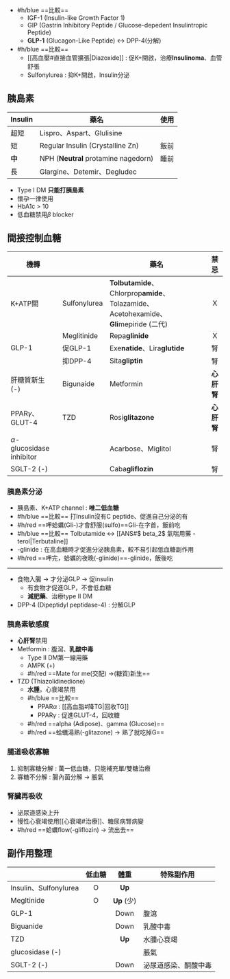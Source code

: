 - #h/blue ==比較==
	- IGF-1 (Insulin-like Growth Factor 1)
	- GIP (Gastrin Inhibitory Peptide / Glucose-depedent Insulintropic Peptide)
	- **GLP-1** (Glucagon-Like Peptide) <-> DPP-4(分解)
- #h/blue ==比較==
	- [[高血壓#直接血管擴張|Diazoxide]] : 促K+開啟，治療**Insulinoma**、血管舒張
	- Sulfonylurea : 抑K+開啟，Insulin分泌
## 胰島素
| Insulin | 藥名              | 使用 |
|---------|-------------------|------|
| 超短    | Lispro、Aspart、Glulisine    |      |
| 短      | Regular Insulin (Crystalline Zn)  | 飯前 |
| **中**      | NPH (**Neutral** protamine nagedorn)| 睡前 |
| 長      | Glargine、Detemir、Degludec |      |
- Type I DM **只能打胰島素**
- 懷孕一律使用
- HbA1c > 10
- 低血糖禁用$\beta$ blocker
## 間接控制血糖
| 機轉                  |              | 藥名                     | 禁忌   |
|-----------------------|--------------|--------------------------|:--------:|
| K+ATP關               | Sulfonylurea | **Tolbutamide**、Chlorprop**amide**、Tolazamide、Acetohexamide、**Gli**mepiride (二代) | X      |
|                       | Meglitinide  | Repa**glinide**              | X      |
| GLP-1                 | 促GLP-1      | Exe**natide**、Lira**glutide**   | 腎     |
|                       | 抑DPP-4      | Sita**gliptin**              | 腎     |
| 肝糖質新生 (-)         | Bigunaide    | Metformin                | **心肝腎** |
| PPAR$\gamma$、GLUT-4     | TZD          | Rosi**glitazone**             | **心肝腎** |
| $\alpha$-glucosidase inhibitor  |              | Acarbose、Miglitol           | 腎     |
| SGLT-2 (-)            |              | Caba**gliflozin**            | 腎     |
### 胰島素分泌
- 胰島素、K+ATP channel : **唯二低血糖**
- #h/blue ==比較== 打Insulin沒有C peptide、促進自己分泌的有
- #h/red ==呷蛤蠣(Gli-)才會舒服(sulfo)==Gli-在字首，飯前吃
- #h/blue ==比較== Tolbutamide <-> [[ANS#$ beta_2$ 氣喘用藥 -terol|Terbutaline]]
- -glinide : 在高血糖時才促進分泌胰島素，較不易引起低血糖副作用
- #h/red ==呷完，蛤蠣的夜晚(-glinide)==-glinide，飯後吃
***
- 食物入腸 -> 才分泌GLP -> 促insulin
	- 有食物才促進GLP，不會低血糖
	- **減肥藥**、治療type II DM
- DPP-4 (Dipeptidyl peptidase-4) : 分解GLP
### 胰島素敏感度
- **心肝腎**禁用
- Metformin : 腹瀉、**乳酸中毒**
	- Type II DM第一線用藥
	- AMPK (+)
	- #h/red  ==Mate for me(交配) ->(糖質)新生== 
- TZD (Thiazolidinedione)
	- **水腫**，心衰竭禁用
	- #h/blue ==比較==
		- PPAR$\alpha$ : [[高血脂#降TG|回收TG]]
		- PPAR$\gamma$ : 促進GLUT-4，回收糖
	- #h/red ==alpha (Adipose)、gamma (Glucose)==
	- #h/red ==蛤蠣湯熟(-glitazone) -> 熟了就吃掉G==
### 腸道吸收寡糖
1. 抑制寡糖分解 : 萬一低血糖，只能補充單/雙糖治療
2. 寡糖不分解 : 腸內菌分解 -> 脹氣
### 腎臟再吸收
- 泌尿道感染上升
- 慢性心衰竭使用[[心衰竭#治療]]、糖尿病腎病變
- #h/red ==蛤蠣flow(-gliflozin) -> 流出去==
## 副作用整理
|                       | 低血糖 | 體重    | 特殊副作用           |
|-----------------------|:--------:|:---------:|----------------------|
| Insulin、Sulfonylurea | O      | **Up**      |                      |
| Megltinide            | O      | **Up** (少) |                      |
| GLP-1                 |        | Down    | 腹瀉                |
| Biguanide             |        | Down    | 乳酸中毒             |
| TZD                   |        | **Up**      | 水腫心衰竭           |
| glucosidase   (-)     |        |         | 脹氣                 |
| SGLT-2 (-)            |        | Down    | 泌尿道感染、酮酸中毒 |
